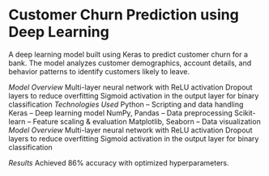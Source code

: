 # Customer Churn Prediction using Deep Learning
A deep learning model built using Keras to predict customer churn for a bank. The model analyzes customer demographics, account details, and behavior patterns to identify customers likely to leave.

*Model Overview*
Multi-layer neural network with ReLU activation
Dropout layers to reduce overfitting
Sigmoid activation in the output layer for binary classification
*Technologies Used*
Python – Scripting and data handling
Keras – Deep learning model
NumPy, Pandas – Data preprocessing
Scikit-learn – Feature scaling & evaluation
Matplotlib, Seaborn – Data visualization
*Model Overview*
Multi-layer neural network with ReLU activation
Dropout layers to reduce overfitting
Sigmoid activation in the output layer for binary classification

*Results*
Achieved 86% accuracy with optimized hyperparameters.
